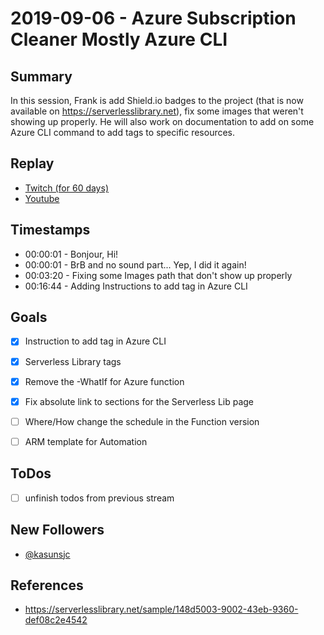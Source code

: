 
# 2019-09-06 - Azure Subscription Cleaner Mostly Azure CLI 

Summary
-------

In this session, Frank is add Shield.io badges to the project (that is now available on https://serverlesslibrary.net), fix some images that weren't showing up properly. He will also work on documentation to add on some Azure CLI command to add tags to specific resources.

Replay
------

- [Twitch (for 60 days)](https://www.twitch.tv/videos/477593141)
- [Youtube](https://youtu.be/IYXCw8cF3iw)


Timestamps
--------

- 00:00:01 - Bonjour, Hi!
- 00:00:01 - BrB and no sound part... Yep, I did it again!
- 00:03:20 - Fixing some Images path that don't show up properly 
- 00:16:44 - Adding Instructions to add tag in Azure CLI


Goals
-----

- [X] Instruction to add tag in Azure CLI
- [X] Serverless Library tags
- [X] Remove the -WhatIf for Azure function
- [X] Fix absolute link to sections for the Serverless Lib page
- [ ] Where/How change the schedule in the Function version
- [ ] ARM template for Automation


ToDos
-----
- [ ] unfinish todos from previous stream


New Followers
-------------

- [@kasunsjc](https://www.twitch.tv/kasunsjc)


References
----------

- https://serverlesslibrary.net/sample/148d5003-9002-43eb-9360-def08c2e4542